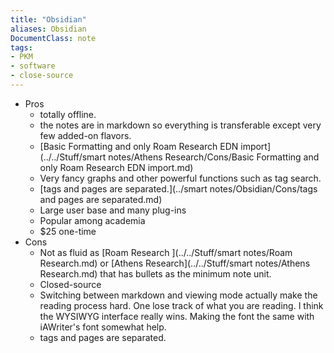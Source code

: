 ```yaml
---
title: "Obsidian"
aliases: Obsidian
DocumentClass: note
tags:
- PKM
- software
- close-source
---
```

 
- Pros
    - totally offline.
    - the notes are in markdown so everything is transferable except very few added-on flavors.
    - [Basic Formatting and only Roam Research  EDN import](../../Stuff/smart notes/Athens Research/Cons/Basic Formatting and only Roam Research  EDN import.md) 
    - Very fancy graphs and other powerful functions such as tag search.
    - [tags and pages are separated.](../smart notes/Obsidian/Cons/tags and pages are separated.md) 
    - Large user base and many plug-ins
    - Popular among academia
    - $25 one-time
- Cons
    - Not as fluid as [Roam Research ](../../Stuff/smart notes/Roam Research.md) or [Athens Research](../../Stuff/smart notes/Athens Research.md) that has bullets as the minimum note unit.
    - Closed-source
    - Switching between markdown and viewing mode actually make the reading process hard. One lose track of what you are reading. I think the WYSIWYG interface really wins. Making the font the same with iAWriter's font somewhat help.
    - tags and pages are separated.

